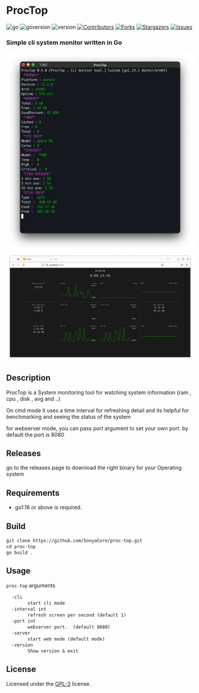 # ProcTop

![go]
![goversion]
![version]
[![Contributors][contributors-shield]][contributors-url]
[![Forks][forks-shield]][forks-url]
[![Stargazers][stars-shield]][stars-url]
[![Issues][issues-shield]][issues-url]

### Simple cli system monitor written in Go

![Sample](contents/tittle.png)
![SampleWeb](contents/webscreen.png)

## Description

ProcTop is a System monitoring tool for watching system information (ram , cpu , disk , avg and ..)

On cmd mode it uses a time interval for refreshing detail and its helpful for benchmarking and seeing the status of the system

for webserver mode, you can pass port argument to set your own port. by default the port is 8080

## Releases

go to the releases page to download the right binary for your Operating system

## Requirements

- go1.18 or above is required.

## Build

```
git clone https://github.com/SonyaCore/proc-top.git
cd proc-top
go build .
```

## Usage

`proc-top` arguments

```
  -cli
    	start cli mode
  -interval int
    	refresh screen per second (default 1)
  -port int
    	webserver port.  (default 8080)
  -server
    	start web mode (default mode)
  -version
    	Show version & exit
```

## License

Licensed under the [GPL-3][license] license.

[contributors-shield]: https://img.shields.io/github/contributors/SonyaCore/proc-top?style=flat
[contributors-url]: https://github.com/SonyaCore/proc-top/graphs/contributors
[forks-shield]: https://img.shields.io/github/forks/SonyaCore/proc-top?style=flat
[forks-url]: https://github.com/SonyaCore/proc-top/network/members
[stars-shield]: https://img.shields.io/github/stars/SonyaCore/proc-top?style=flat
[stars-url]: https://github.com/SonyaCore/proc-top/stargazers
[issues-shield]: https://img.shields.io/github/issues/SonyaCore/proc-top?style=flat
[issues-url]: https://github.com/SonyaCore/proc-top/issues
[goversion]: https://img.shields.io/github/go-mod/go-version/SonyaCore/proc-top/master
[go]: https://img.shields.io/badge/Go-cyan?logo=go
[version]: https://img.shields.io/badge/Version-0.8-blue
[license]: LICENSE
